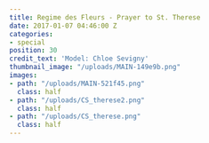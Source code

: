 ```yaml
---
title: Regime des Fleurs - Prayer to St. Therese
date: 2017-01-07 04:46:00 Z
categories:
- special
position: 30
credit_text: 'Model: Chloe Sevigny'
thumbnail_image: "/uploads/MAIN-149e9b.png"
images:
- path: "/uploads/MAIN-521f45.png"
  class: half
- path: "/uploads/CS_therese2.png"
  class: half
- path: "/uploads/CS_therese.png"
  class: half
---
```


